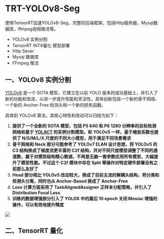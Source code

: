 # TRT-YOLOv8-Seg
使用TensorRT加速YOLOv8-Seg，完整的后端框架，包括Http服务器，Mysql数据库，ffmpeg视频推流等。

- YOLOv8 实例分割
- TensorRT INT8量化 模型部署
- Http Sever 
- Mysql 数据库
- FFmpeg 推流

## 一、YOLOv8 实例分割

[YOLOv8](https://github.com/ultralytics/ultralytics)  是一个 SOTA 模型，它建立在以前 YOLO 版本的成功基础上，并引入了新的功能和改进，以进一步提升性能和灵活性。具体创新包括一个新的骨干网络、一个新的 Ancher-Free 检测头和一个新的损失函数。

具体到 YOLOv8 算法，其核心特性和改动可以归结为如下：

1. **提供了一个全新的 SOTA 模型，包括 P5 640 和 P6 1280 分辨率的目标检测网络和基于 [YOLACT](https://link.zhihu.com/?target=https%3A//arxiv.org/abs/1904.02689) 的实例分割模型。和 YOLOv5 一样，基于缩放系数也提供了 N/S/M/L/X 尺度的不同大小模型，用于满足不同场景需求**
2. **骨干网络和 Neck 部分可能参考了 YOLOv7 ELAN 设计思想，将 YOLOv5 的 C3 结构换成了梯度流更丰富的 C2f 结构，并对不同尺度模型调整了不同的通道数，属于对模型结构精心微调，不再是无脑一套参数应用所有模型，大幅提升了模型性能。不过这个 C2f 模块中存在 Split 等操作对特定硬件部署没有之前那么友好了**
3. **Head 部分相比 YOLOv5 改动较大，换成了目前主流的解耦头结构，将分类和检测头分离，同时也从 Anchor-Based 换成了 Anchor-Free**
4. **Loss 计算方面采用了 TaskAlignedAssigner 正样本分配策略，并引入了 Distribution Focal Loss**
5. **训练的数据增强部分引入了 YOLOX 中的最后 10 epoch 关闭 Mosiac 增强的操作，可以有效地提升精度**

![](https://blog-1300216920.cos.ap-nanjing.myqcloud.com/243418644-7df320b8-098d-47f1-85c5-26604d761286.png)

## 二、TensorRT 量化

